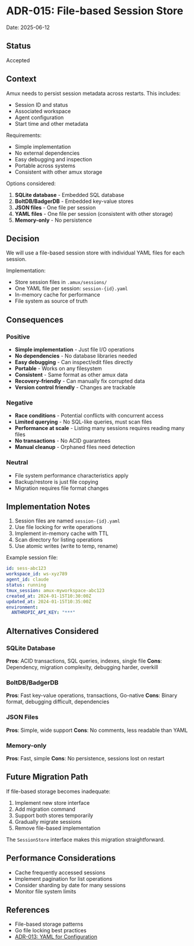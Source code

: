 # ADR-015: File-based Session Store

Date: 2025-06-12

## Status

Accepted

## Context

Amux needs to persist session metadata across restarts. This includes:

- Session ID and status
- Associated workspace
- Agent configuration
- Start time and other metadata

Requirements:

- Simple implementation
- No external dependencies
- Easy debugging and inspection
- Portable across systems
- Consistent with other amux storage

Options considered:

1. **SQLite database** - Embedded SQL database
2. **BoltDB/BadgerDB** - Embedded key-value stores
3. **JSON files** - One file per session
4. **YAML files** - One file per session (consistent with other storage)
5. **Memory-only** - No persistence

## Decision

We will use a file-based session store with individual YAML files for each session.

Implementation:

- Store session files in `.amux/sessions/`
- One YAML file per session: `session-{id}.yaml`
- In-memory cache for performance
- File system as source of truth

## Consequences

### Positive

- **Simple implementation** - Just file I/O operations
- **No dependencies** - No database libraries needed
- **Easy debugging** - Can inspect/edit files directly
- **Portable** - Works on any filesystem
- **Consistent** - Same format as other amux data
- **Recovery-friendly** - Can manually fix corrupted data
- **Version control friendly** - Changes are trackable

### Negative

- **Race conditions** - Potential conflicts with concurrent access
- **Limited querying** - No SQL-like queries, must scan files
- **Performance at scale** - Listing many sessions requires reading many files
- **No transactions** - No ACID guarantees
- **Manual cleanup** - Orphaned files need detection

### Neutral

- File system performance characteristics apply
- Backup/restore is just file copying
- Migration requires file format changes

## Implementation Notes

1. Session files are named `session-{id}.yaml`
2. Use file locking for write operations
3. Implement in-memory cache with TTL
4. Scan directory for listing operations
5. Use atomic writes (write to temp, rename)

Example session file:

```yaml
id: sess-abc123
workspace_id: ws-xyz789
agent_id: claude
status: running
tmux_session: amux-myworkspace-abc123
created_at: 2024-01-15T10:30:00Z
updated_at: 2024-01-15T10:35:00Z
environment:
  ANTHROPIC_API_KEY: "***"
```

## Alternatives Considered

### SQLite Database

**Pros**: ACID transactions, SQL queries, indexes, single file
**Cons**: Dependency, migration complexity, debugging harder, overkill

### BoltDB/BadgerDB

**Pros**: Fast key-value operations, transactions, Go-native
**Cons**: Binary format, debugging difficult, dependencies

### JSON Files

**Pros**: Simple, wide support
**Cons**: No comments, less readable than YAML

### Memory-only

**Pros**: Fast, simple
**Cons**: No persistence, sessions lost on restart

## Future Migration Path

If file-based storage becomes inadequate:

1. Implement new store interface
2. Add migration command
3. Support both stores temporarily
4. Gradually migrate sessions
5. Remove file-based implementation

The `SessionStore` interface makes this migration straightforward.

## Performance Considerations

- Cache frequently accessed sessions
- Implement pagination for list operations
- Consider sharding by date for many sessions
- Monitor file system limits

## References

- File-based storage patterns
- Go file locking best practices
- [ADR-013: YAML for Configuration](013-yaml-for-configuration.md)
